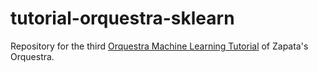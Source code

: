 # tutorial-orquestra-sklearn
Repository for the third [Orquestra Machine Learning Tutorial](http://docs.orquestra.io/tutorials/ml-basic-3/) of Zapata's Orquestra.
